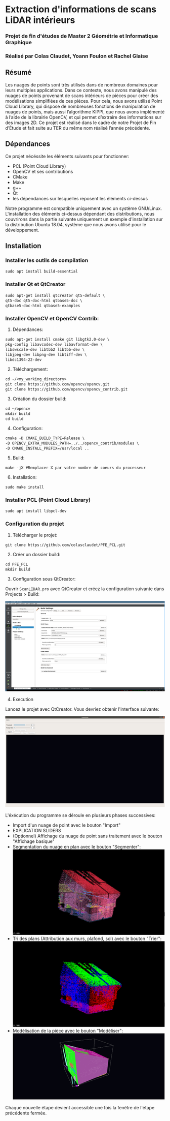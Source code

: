 # Extraction d'informations de scans LiDAR intérieurs

### Projet de fin d'études de Master 2 Géométrie et Informatique Graphique

### Réalisé par Colas Claudet, Yoann Foulon et Rachel Glaise


## Résumé

Les nuages de points sont très utilisés dans de nombreux domaines pour leurs multiples applications. Dans ce contexte, nous avons manipulé des nuages de points provenant de scans intérieurs de pièces pour créer des modélisations simplifiées de ces pièces. Pour cela, nous avons utilisé Point Cloud Library, qui dispose de nombreuses fonctions de manipulation de nuages de points, mais aussi l’algorithme KIPPI, que nous avons implémenté à l’aide de la librairie OpenCV, et qui permet d’extraire des informations sur des images 2D. Ce projet est réalisé dans le cadre de notre Projet de Fin d’Étude et fait suite au TER du même nom réalisé l’année précédente.

## Dépendances

Ce projet nécéssite les éléments suivants pour fonctionner:

- PCL (Point Cloud Library)
- OpenCV et ses contributions
- CMake
- Make
- g++
- Qt
- les dépendances sur lesquelles reposent les éléments ci-dessus

Notre programme est compatible uniquement avec un système GNU/Linux. L'installation des éléments ci-dessus dépendant des distributions, nous couvrirons dans la partie suivante uniquement un exemple d'installation sur la distribution Ubuntu 18.04, système que nous avons utilisé pour le développement.

## Installation

### Installer les outils de compilation

```
sudo apt install build-essential
```

### Installer Qt et QtCreator

```
sudo apt-get install qtcreator qt5-default \
qt5-doc qt5-doc-html qtbase5-doc \
qtbase5-doc-html qtbase5-examples
```

### Installer OpenCV et OpenCV Contrib:

1. Dépendances:

```
sudo apt-get install cmake git libgtk2.0-dev \ 
pkg-config libavcodec-dev libavformat-dev \
libswscale-dev libtbb2 libtbb-dev \
libjpeg-dev libpng-dev libtiff-dev \
libdc1394-22-dev
```

2. Téléchargement:

```
cd ~/<my_working_directory>
git clone https://github.com/opencv/opencv.git
git clone https://github.com/opencv/opencv_contrib.git
```

3. Création du dossier build:

```
cd ~/opencv
mkdir build
cd build
```

4. Configuration:

```
cmake -D CMAKE_BUILD_TYPE=Release \
-D OPENCV_EXTRA_MODULES_PATH=../../opencv_contrib/modules \
-D CMAKE_INSTALL_PREFIX=/usr/local ..
```

5. Build: 

```
make -jX #Remplacer X par votre nombre de coeurs du processeur
```

6. Installation:

```
sudo make install
```

### Installer PCL (Point Cloud Library)

```
sudo apt install libpcl-dev
```

### Configuration du projet

1. Télécharger le projet:

```
git clone https://github.com/colasclaudet/PFE_PCL.git
```

2. Créer un dossier build:

```
cd PFE_PCL
mkdir build
```

3. Configuration sous QtCreator:

Ouvrir ```ScanLIDAR.pro``` avec QtCreator et créez la configuration suivante dans Projects > Build:

![Configuration du projet sous QtCreator](/images/config.png)

4. Execution

Lancez le projet avec QtCreator. Vous devriez obtenir l'interface suivante:

![Interface générale](/images/interface.png)

L'éxécution du programme se déroule en plusieurs phases successives:

- Import d'un nuage de point avec le bouton "Import"
- EXPLICATION SLIDERS
- (Optionnel) Affichage du nuage de point sans traitement avec le bouton "Affichage basique"
- Segmentation du nuage en plan avec le bouton "Segmenter":
  ![Segmentation](/images/segmentation.png)
- Tri des plans (Attribution aux murs, plafond, sol) avec le bouton "Trier":
  ![Tri des plans](/images/tri.png)
- Modélisation de la pièce avec le bouton "Modéliser":
  ![Modelisation](/images/modelisation.png)

Chaque nouvelle étape devient accessible une fois la fenêtre de l'étape précédente fermée.